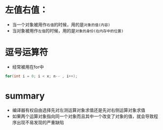# 左值右值：
- 当一个对象被用作`右值`的时候，用的是`对象的值(内容)`
- 当对象被用作`左值`的时候，用的是`对象的身份(在内存中的位置)`

# 逗号运算符
- 经常被用在for中
```c
for(int i = 0; i < x; n-- , i++);
```

# summary
- 编译器有权自由选择先对左测运算对象求值还是先对右侧运算对象求值
- 如果两个运算对象指向同一个对象而且其中一个改变了对象的值，就会导致程序出现不易发现的严重缺陷